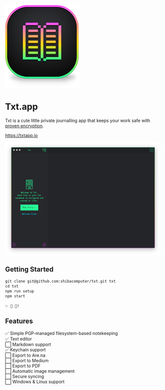 ![Txt Logo](icon.png)
# Txt.app

Txt is a cute little private journalling app that keeps your work safe with [proven encryption](https://en.wikipedia.org/wiki/Pretty_Good_Privacy).

https://txtapp.io

![Txt Screenshot](screenshot.png)

## Getting Started

```
git clone git@github.com:shibacomputer/txt.git txt
cd txt
npm run setup
npm start

✨ 📝 🚀!
```

## Features

✅ Simple PGP-managed filesystem-based notekeeping  
✅ Text editor  
⬜️ Markdown support  
✅ Keychain support  
⬜️ Export to Are.na  
⬜️ Export to Medium  
⬜️ Export to PDF  
⬜️ Automatic image management  
⬜️ Secure syncing  
⬜️ Windows & Linux support
